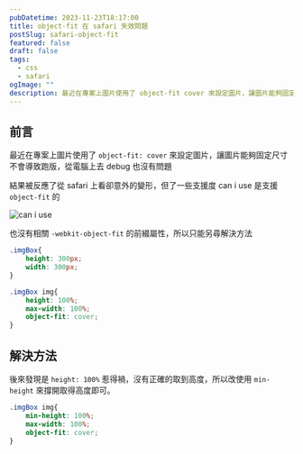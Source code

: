 ```yaml
---
pubDatetime: 2023-11-23T18:17:00
title: object-fit 在 safari 失效問題
postSlug: safari-object-fit
featured: false
draft: false
tags:
  - css
  - safari
ogImage: ""
description: 最近在專案上圖片使用了 object-fit cover 來設定圖片，讓圖片能夠固定尺寸不會導致跑版，從電腦上去 debug 也沒有問題結果被反應了從 safari 上看卻意外的變形，但了一些支援度 can i use 是支援 object-fit 的，後來發現是因為無法取得高度，所以改使用min-height 解決。
---
```


## 前言

最近在專案上圖片使用了 `object-fit: cover` 來設定圖片，讓圖片能夠固定尺寸不會導致跑版，從電腦上去 debug 也沒有問題  

結果被反應了從 safari 上看卻意外的變形，但了一些支援度 can i use 是支援 `object-fit` 的

![can i use](/assets/blog/safari-object-fit/objectFit.webp)

也沒有相關 `-webkit-object-fit` 的前綴屬性，所以只能另尋解決方法  

```css
.imgBox{
    height: 300px;
    width: 300px;
}

.imgBox img{
    height: 100%;
    max-width: 100%;
    object-fit: cover;
}
```

## 解決方法

後來發現是 `height: 100%` 惹得禍，沒有正確的取到高度，所以改使用 `min-height` 來撐開取得高度即可。

```css
.imgBox img{
    min-height: 100%;
    max-width: 100%;
    object-fit: cover;
}
```